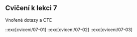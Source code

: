 ## Cvičení k lekci 7

Vnořené dotazy a CTE

::exc[cviceni/07-01]
::exc[cviceni/07-02]
::exc[cviceni/07-03]
